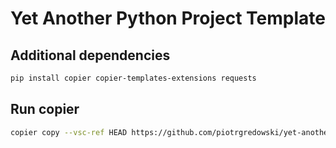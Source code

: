 # Yet Another Python Project Template

## Additional dependencies

```bash
pip install copier copier-templates-extensions requests
```

## Run copier

```bash
copier copy --vsc-ref HEAD https://github.com/piotrgredowski/yet-another-python-project-template <name_of_output_dir>
```
